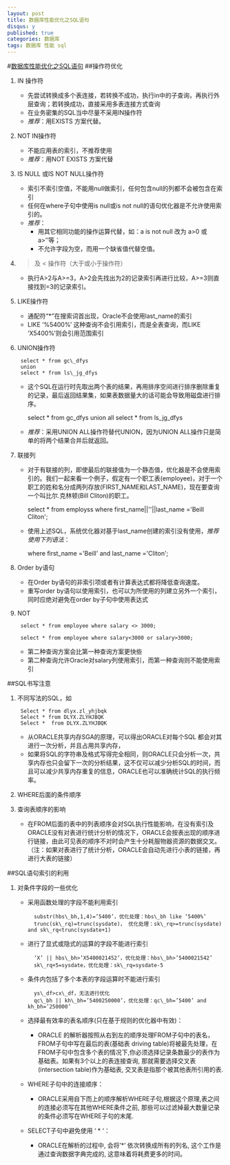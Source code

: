 ```yaml
---
layout: post
title: 数据库性能优化之SQL语句
disqus: y
published: true
categories: 数据库
tags: 数据库 性能 sql
---
```


#[数据库性能优化之SQL语句](http://blog.jobbole.com/96996/)
##操作符优化
1. IN 操作符
    * 先尝试转换成多个表连接，若转换不成功，执行in中的子查询，再执行外层查询；若转换成功，直接采用多表连接方式查询
    * 在业务密集的SQL当中尽量不采用IN操作符
    * _推荐_：用EXISTS 方案代替。
2. NOT IN操作符
    * 不能应用表的索引，不推荐使用
    * _推荐_：用NOT EXISTS 方案代替
3. IS NULL 或IS NOT NULL操作符
    * 索引不索引空值，不能用null做索引，任何包含null的列都不会被包含在索引
    * 任何在where子句中使用is null或is not null的语句优化器是不允许使用索引的。
    * _推荐_：
        * 用其它相同功能的操作运算代替，如：a is not null 改为 a>0 或a>’’等；          
        * 不允许字段为空，而用一个缺省值代替空值。
4. > 及 < 操作符（大于或小于操作符）
    * 执行A>2与A>=3，A>2会先找出为2的记录索引再进行比较，A>=3则直接找到=3的记录索引。
5. LIKE操作符
    * 通配符“*”在搜索词首出现，Oracle不会使用last_name的索引
    * LIKE ‘%5400%’ 这种查询不会引用索引，而是全表查询，而LIKE ‘X5400%’则会引用范围索引
6. UNION操作符

        select * from gc\_dfys 
        union 
        select * from ls\_jg_dfys

    * 这个SQL在运行时先取出两个表的结果，再用排序空间进行排序删除重复的记录，最后返回结果集，如果表数据量大的话可能会导致用磁盘进行排序。

        select * from gc_dfys 
        union all 
        select * from ls_jg_dfys

    * _推荐_：采用UNION ALL操作符替代UNION，因为UNION ALL操作只是简单的将两个结果合并后就返回。   

7. 联接列
    * 对于有联接的列，即使最后的联接值为一个静态值，优化器是不会使用索引的。我们一起来看一个例子，假定有一个职工表(employee)，对于一个职工的姓和名分成两列存放(FIRST\_NAME和LAST\_NAME)，现在要查询一个叫比尔.克林顿(Bill Cliton)的职工。  

        select * from employss where first\_name||''||last\_name ='Beill Cliton';

    * 使用上述SQL，系统优化器对基于last\_name创建的索引没有使用，_推荐使用下列语法_：

         where first_name ='Beill' and last_name ='Cliton';


8. Order by语句    
    * 在Order by语句的非索引项或者有计算表达式都将降低查询速度。
    * 重写order by语句以使用索引，也可以为所使用的列建立另外一个索引，同时应绝对避免在order by子句中使用表达式

9. NOT

        select * from employee where salary <> 3000;

        select * from employee where salary<3000 or salary>3000;
    * 第二种查询方案会比第一种查询方案更快些
    * 第二种查询允许Oracle对salary列使用索引，而第一种查询则不能使用索引

##SQL书写注意
1. 不同写法的SQL，如

        Select * from dlyx.zl_yhjbqk
        Select * from DLYX.ZLYHJBQK
        Select *  from DLYX.ZLYHJBQK
    * 从ORACLE共享内存SGA的原理，可以得出ORACLE对每个SQL 都会对其进行一次分析，并且占用共享内存，
    * 如果将SQL的字符串及格式写得完全相同，则ORACLE只会分析一次，共享内存也只会留下一次的分析结果，这不仅可以减少分析SQL的时间，而且可以减少共享内存重复的信息，ORACLE也可以准确统计SQL的执行频率。

2. WHERE后面的条件顺序
3. 查询表顺序的影响
    * 在FROM后面的表中的列表顺序会对SQL执行性能影响，在没有索引及ORACLE没有对表进行统计分析的情况下，ORACLE会按表出现的顺序进行链接，由此可见表的顺序不对时会产生十分耗服物器资源的数据交叉。（注：如果对表进行了统计分析，ORACLE会自动先进行小表的链接，再进行大表的链接）

##SQL语句索引的利用
1. 对条件字段的一些优化
    * 采用函数处理的字段不能利用索引

            substr(hbs\_bh,1,4)=’5400’，优化处理：hbs\_bh like ‘5400%’
            trunc(sk\_rq)=trunc(sysdate)， 优化处理：sk\_rq>=trunc(sysdate) and sk\_rq<trunc(sysdate+1)

    * 进行了显式或隐式的运算的字段不能进行索引

            ‘X’ || hbs\_bh>’X5400021452’，优化处理：hbs\_bh>’5400021542’
            sk\_rq+5=sysdate，优化处理：sk\_rq=sysdate-5

    * 条件内包括了多个本表的字段运算时不能进行索引

            ys\_df>cx\_df，无法进行优化 
            qc\_bh || kh\_bh=’5400250000’，优化处理：qc\_bh=’5400’ and kh_bh=’250000’

    * 选择最有效率的表名顺序(只在基于规则的优化器中有效)：
        * ORACLE 的解析器按照从右到左的顺序处理FROM子句中的表名，FROM子句中写在最后的表(基础表 driving table)将被最先处理，在FROM子句中包含多个表的情况下,你必须选择记录条数最少的表作为基础表。如果有3个以上的表连接查询, 那就需要选择交叉表(intersection table)作为基础表, 交叉表是指那个被其他表所引用的表.
    * WHERE子句中的连接顺序：
        * ORACLE采用自下而上的顺序解析WHERE子句,根据这个原理,表之间的连接必须写在其他WHERE条件之前, 那些可以过滤掉最大数量记录的条件必须写在WHERE子句的末尾.
    * SELECT子句中避免使用 ‘ * ‘：
       * ORACLE在解析的过程中, 会将’*’ 依次转换成所有的列名, 这个工作是通过查询数据字典完成的, 这意味着将耗费更多的时间。
